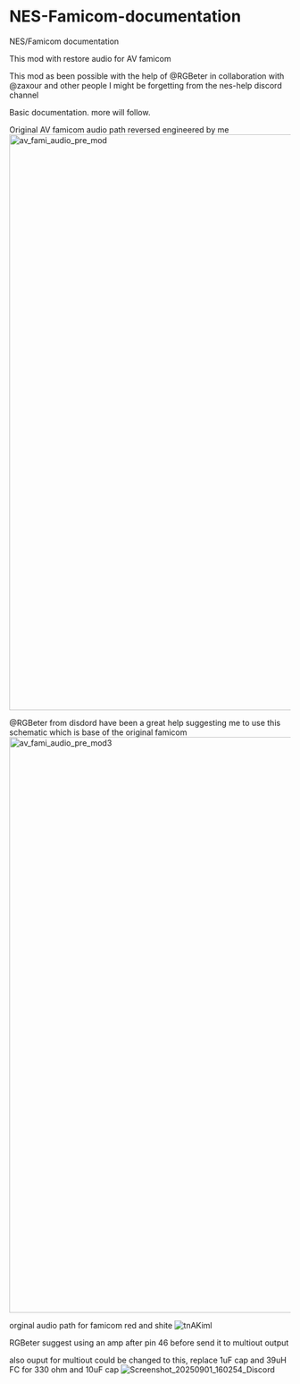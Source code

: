 # NES-Famicom-documentation
NES/Famicom documentation

This mod with restore audio for AV famicom 

This mod as been possible with the help of @RGBeter in collaboration with @zaxour and other people I might be forgetting from the nes-help discord channel


Basic documentation. more will follow.

Original AV famicom audio path reversed engineered by me
<img width="1206" height="1029" alt="av_fami_audio_pre_mod" src="https://github.com/user-attachments/assets/b0dbac84-68aa-4079-8347-4c642d0f027a" />

@RGBeter from disdord have been a great help suggesting me to use this schematic which is base of the original famicom 
<img width="1206" height="1029" alt="av_fami_audio_pre_mod3" src="https://github.com/user-attachments/assets/ad465ad6-02af-4c49-aa9e-daefc739e2d2" />

orginal audio path for famicom red and shite
![tnAKiml](https://github.com/user-attachments/assets/c24acef5-7a1a-4cd0-bfbc-f87b37309d15)


RGBeter suggest using an amp after pin 46 before send it to multiout output

also ouput for multiout could be changed to this, replace 1uF cap and 39uH FC for 330 ohm and 10uF cap
![Screenshot_20250901_160254_Discord](https://github.com/user-attachments/assets/c42a2936-389f-46e4-b9d4-4d47c8147217)
